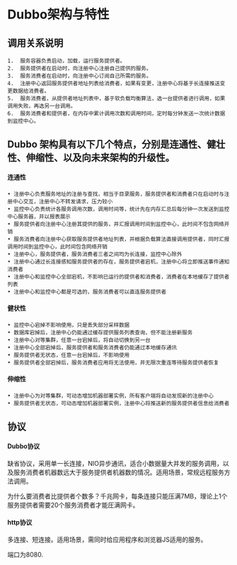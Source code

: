 # Dubbo架构与特性
## 调用关系说明
	1.  服务容器负责启动，加载，运行服务提供者。
	2.  服务提供者在启动时，向注册中心注册自己提供的服务。
	3.  服务消费者在启动时，向注册中心订阅自己所需的服务。
	4.  注册中心返回服务提供者地址列表给消费者，如果有变更，注册中心将基于长连接推送变更数据给消费者。
	5.  服务消费者，从提供者地址列表中，基于软负载均衡算法，选一台提供者进行调用，如果调用失败，再选另一台调用。
	6.  服务消费者和提供者，在内存中累计调用次数和调用时间，定时每分钟发送一次统计数据到监控中心。
## Dubbo 架构具有以下几个特点，分别是连通性、健壮性、伸缩性、以及向未来架构的升级性。
#### 连通性
	• 注册中心负责服务地址的注册与查找，相当于目录服务，服务提供者和消费者只在启动时与注册中心交互，注册中心不转发请求，压力较小
	• 监控中心负责统计各服务调用次数，调用时间等，统计先在内存汇总后每分钟一次发送到监控中心服务器，并以报表展示
	• 服务提供者向注册中心注册其提供的服务，并汇报调用时间到监控中心，此时间不包含网络开销
	• 服务消费者向注册中心获取服务提供者地址列表，并根据负载算法直接调用提供者，同时汇报调用时间到监控中心，此时间包含网络开销
	• 注册中心，服务提供者，服务消费者三者之间均为长连接，监控中心除外
	• 注册中心通过长连接感知服务提供者的存在，服务提供者宕机，注册中心将立即推送事件通知消费者
	• 注册中心和监控中心全部宕机，不影响已运行的提供者和消费者，消费者在本地缓存了提供者列表
	• 注册中心和监控中心都是可选的，服务消费者可以直连服务提供者
#### 健状性
	• 监控中心宕掉不影响使用，只是丢失部分采样数据
	• 数据库宕掉后，注册中心仍能通过缓存提供服务列表查询，但不能注册新服务
	• 注册中心对等集群，任意一台宕掉后，将自动切换到另一台
	• 注册中心全部宕掉后，服务提供者和服务消费者仍能通过本地缓存通讯
	• 服务提供者无状态，任意一台宕掉后，不影响使用
	• 服务提供者全部宕掉后，服务消费者应用将无法使用，并无限次重连等待服务提供者恢复
#### 伸缩性
	• 注册中心为对等集群，可动态增加机器部署实例，所有客户端将自动发现新的注册中心
	• 服务提供者无状态，可动态增加机器部署实例，注册中心将推送新的服务提供者信息给消费者
## 协议
#### Dubbo协议
缺省协议，采用单一长连接，NIO异步通讯，适合小数据量大并发的服务调用，以及服务消费者机器数远大于服务提供者机器数的情况。适用场景，常规远程服务方法调用。

为什么要消费者比提供者个数多？千兆网卡，每条连接只能压满7MB，理论上1个服务提供者需要20个服务消费者才能圧满网卡。

#### http协议
多连接、短连接。适用场景，需同时给应用程序和浏览器JS适用的服务。

端口为8080.